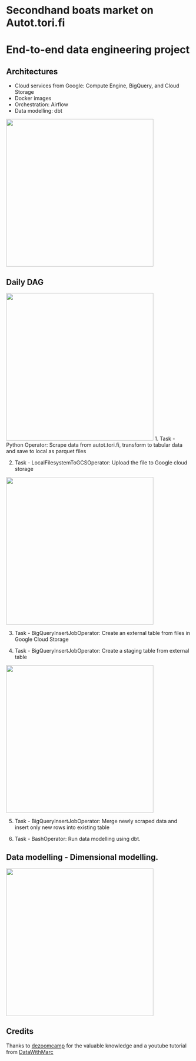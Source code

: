 # Secondhand boats market on Autot.tori.fi
# End-to-end data engineering project

## Architectures
- Cloud services from Google: Compute Engine, BigQuery, and Cloud Storage
- Docker images
- Orchestration: Airflow
- Data modelling: dbt
<img src="https://github.com/hienng9/boats-de-project/tree/master/images/architecture.png" height="400px" />

## Daily DAG
<img src="https://github.com/hienng9/boats-de-project/tree/master/images/airflow.png" height="400px" />
1. Task - Python Operator: Scrape data from autot.tori.fi, transform to tabular data and save to local as parquet files

2. Task - LocalFilesystemToGCSOperator: Upload the file to Google cloud storage
<img src="https://github.com/hienng9/boats-de-project/tree/master/images/GCS.png" height="400px" />

3. Task - BigQueryInsertJobOperator: Create an external table from files in Google Cloud Storage

4. Task - BigQueryInsertJobOperator: Create a staging table from external table
<img src="https://github.com/hienng9/boats-de-project/tree/master/images/BigQuery.png" height="400px" />

5. Task - BigQueryInsertJobOperator: Merge newly scraped data and insert only new rows into existing table

6. Task - BashOperator: Run data modelling using dbt.

## Data modelling - Dimensional modelling.

<img src="https://github.com/hienng9/boats-de-project/tree/master/images/Data modelling.png" height="400px" />

## Credits
Thanks to [dezoomcamp](https://github.com/DataTalksClub/data-engineering-zoomcamp) for the valuable knowledge and a youtube tutorial from [DataWithMarc](https://www.youtube.com/watch?v=DzxtCxi4YaA&t=1110s)
